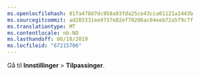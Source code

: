 ```yaml
---
ms.openlocfilehash: 81fa478d7dc958a93fda25ce43cca01121a1443b
ms.sourcegitcommit: ad203331ee9737e82ef70206ac04eeb72a5f9c7f
ms.translationtype: MT
ms.contentlocale: nb-NO
ms.lasthandoff: 06/18/2019
ms.locfileid: "67215706"
---
```

Gå til **Innstillinger** > **Tilpassinger**.